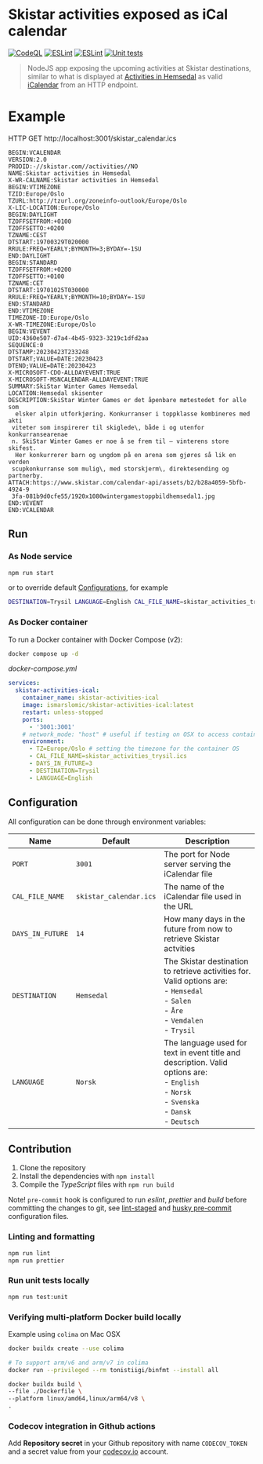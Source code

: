 # Skistar activities exposed as iCal calendar

[![CodeQL](https://github.com/ismarslomic/skistar-activities-ical/actions/workflows/codeql.yml/badge.svg)](https://github.com/ismarslomic/skistar-activities-ical/actions/workflows/codeql.yml)
[![ESLint](https://github.com/ismarslomic/skistar-activities-ical/actions/workflows/eslint.yml/badge.svg)](https://github.com/ismarslomic/skistar-activities-ical/actions/workflows/eslint.yml)
[![ESLint](https://github.com/ismarslomic/skistar-activities-ical/actions/workflows/build.yml/badge.svg)](https://github.com/ismarslomic/skistar-activities-ical/actions/workflows/build.yml)
[![Unit tests](https://codecov.io/gh/ismarslomic/skistar-activities-ical/branch/main/graph/badge.svg?token=MQPHY294KB)](https://codecov.io/gh/ismarslomic/skistar-activities-ical)

> NodeJS app exposing the upcoming activities at Skistar destinations, similar to what is displayed
> at [Activities in Hemsedal](https://www.skistar.com/en/ski-destinations/hemsedal/winter-in-hemsedal/events/) as valid
> [iCalendar](https://en.wikipedia.org/wiki/ICalendar) from an HTTP endpoint.

# Example

HTTP GET http://localhost:3001/skistar_calendar.ics

```text
BEGIN:VCALENDAR
VERSION:2.0
PRODID:-//skistar.com//activities//NO
NAME:Skistar activities in Hemsedal
X-WR-CALNAME:Skistar activities in Hemsedal
BEGIN:VTIMEZONE
TZID:Europe/Oslo
TZURL:http://tzurl.org/zoneinfo-outlook/Europe/Oslo
X-LIC-LOCATION:Europe/Oslo
BEGIN:DAYLIGHT
TZOFFSETFROM:+0100
TZOFFSETTO:+0200
TZNAME:CEST
DTSTART:19700329T020000
RRULE:FREQ=YEARLY;BYMONTH=3;BYDAY=-1SU
END:DAYLIGHT
BEGIN:STANDARD
TZOFFSETFROM:+0200
TZOFFSETTO:+0100
TZNAME:CET
DTSTART:19701025T030000
RRULE:FREQ=YEARLY;BYMONTH=10;BYDAY=-1SU
END:STANDARD
END:VTIMEZONE
TIMEZONE-ID:Europe/Oslo
X-WR-TIMEZONE:Europe/Oslo
BEGIN:VEVENT
UID:4360e507-d7a4-4b45-9323-3219c1dfd2aa
SEQUENCE:0
DTSTAMP:20230423T233248
DTSTART;VALUE=DATE:20230423
DTEND;VALUE=DATE:20230423
X-MICROSOFT-CDO-ALLDAYEVENT:TRUE
X-MICROSOFT-MSNCALENDAR-ALLDAYEVENT:TRUE
SUMMARY:SkiStar Winter Games Hemsedal
LOCATION:Hemsedal skisenter
DESCRIPTION:SkiStar Winter Games er det åpenbare møtestedet for alle som
  elsker alpin utforkjøring. Konkurranser i toppklasse kombineres med akti
 viteter som inspirerer til skiglede\, både i og utenfor konkurransearenae
 n. SkiStar Winter Games er noe å se frem til – vinterens store skifest.
  Her konkurrerer barn og ungdom på en arena som gjøres så lik en verden
 scupkonkurranse som mulig\, med storskjerm\, direktesending og partnerby.
ATTACH:https://www.skistar.com/calendar-api/assets/b2/b28a4059-5bfb-4924-9
 3fa-081b9d0cfe55/1920x1080wintergamestoppbildhemsedal1.jpg
END:VEVENT
END:VCALENDAR
```

## Run

### As Node service

```bash
npm run start
```

or to override default [Configurations](#configuration), for example

```bash
DESTINATION=Trysil LANGUAGE=English CAL_FILE_NAME=skistar_activities_trysil.ics npm run start
```

### As Docker container

To run a Docker container with Docker Compose (v2):

```bash
docker compose up -d
```

_docker-compose.yml_

```yaml
services:
  skistar-activities-ical:
    container_name: skistar-activities-ical
    image: ismarslomic/skistar-activities-ical:latest
    restart: unless-stopped
    ports:
      - '3001:3001'
    # network_mode: "host" # useful if testing on OSX to access container IP from host
    environment:
      - TZ=Europe/Oslo # setting the timezone for the container OS
      - CAL_FILE_NAME=skistar_activities_trysil.ics
      - DAYS_IN_FUTURE=3
      - DESTINATION=Trysil
      - LANGUAGE=English
```

## Configuration

All configuration can be done through environment variables:

| Name             | Default                | Description                                                                                                                                                 |
| ---------------- | ---------------------- | ----------------------------------------------------------------------------------------------------------------------------------------------------------- |
| `PORT`           | `3001`                 | The port for Node server serving the iCalendar file                                                                                                         |
| `CAL_FILE_NAME`  | `skistar_calendar.ics` | The name of the iCalendar file used in the URL                                                                                                              |
| `DAYS_IN_FUTURE` | `14`                   | How many days in the future from now to retrieve Skistar actvities                                                                                          |
| `DESTINATION`    | `Hemsedal`             | The Skistar destination to retrieve activities for. Valid options are: <br/>- `Hemsedal` <br/>- `Salen` <br/>- `Åre` <br/>- `Vemdalen` <br/>- `Trysil`      |
| `LANGUAGE`       | `Norsk`                | The language used for text in event title and description. Valid options are:<br/>- `English` <br/>- `Norsk` <br/>- `Svenska`<br/>- `Dansk`<br/>- `Deutsch` |

## Contribution

1. Clone the repository
2. Install the dependencies with `npm install`
3. Compile the _TypeScript_ files with `npm run build`

Note! `pre-commit` hook is configured to run _eslint_, _prettier_ and _build_ before committing the changes to git,
see [lint-staged](lint-staged.config.mjs) and [husky pre-commit](.husky/pre-commit) configuration files.

### Linting and formatting

```bash
npm run lint
npm run prettier
```

### Run unit tests locally

```bash
npm run test:unit
```

### Verifying multi-platform Docker build locally

Example using `colima` on Mac OSX

```bash
docker buildx create --use colima

# To support arm/v6 and arm/v7 in colima
docker run --privileged --rm tonistiigi/binfmt --install all

docker buildx build \
--file ./Dockerfile \
--platform linux/amd64,linux/arm64/v8 \
.
```

### Codecov integration in Github actions

Add **Repository secret** in your Github repository with name `CODECOV_TOKEN` and a
secret value from your [codecov.io](https://app.codecov.io/gh) account.
